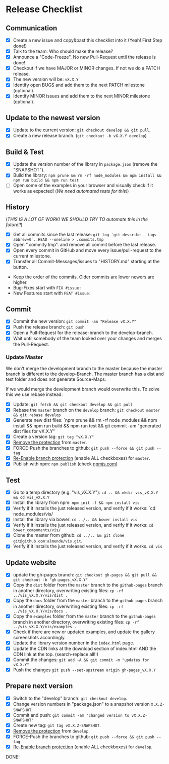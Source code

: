# Release Checklist

## Communication
- [x] Create a new issue and copy&past this checklist into it (Yeah! First Step done!)
- [x] Talk to the team: Who should make the release?
- [x] Announce a "Code-Freeze". No new Pull-Request until the release is done!
- [x] Checkout if we have MAJOR or MINOR changes. If not we do a PATCH release.
- [x] The new version will be: `vX.X.Y`
- [x] Identify open BUGS and add them to the next PATCH milestone (optional).
- [x] Identify MINOR issues and add them to the next MINOR milestone (optional).

## Update to the newest version
- [x] Update to the current version: `git checkout develop && git pull`.
- [x] Create a new release branch. (`git checkout -b vX.X.Y develop`)

## Build & Test
- [x] Update the version number of the library in `package.json` (remove the "SNAPSHOT").
- [x] Build the library: `npm prune && rm -rf node_modules && npm install && npm run build && npm run test`
- [ ] Open some of the examples in your browser and visually check if it works as expected! (*We need automated tests for this!*)

## History
(*THIS IS A LOT OF WORK! WE SHOULD TRY TO automate this in the future!!*)

- [x] Get all commits since the last release: ```git log `git describe --tags --abbrev=0`..HEAD --oneline > .commits.tmp```
- [x] Open ".commity.tmp". and remove all commit before the last release.
- [x] Open every commit in GitHub and move every issue/pull-request to the current milestone.
- [x] Transfer all Commit-Messages/issues to "HISTORY.md" starting at the button.
 - Keep the order of the commits. Older commits are lower newers are higher.
 - Bug-Fixes start with `FIX #issue:`
 - New Features start with `FEAT #issue:`

## Commit
- [x] Commit the new version: `git commit -am "Release vX.X.Y"`
- [x] Push the release branch: `git push`
- [x] Open a Pull-Request for the release-branch to the develop-branch.
- [x] Wait until somebody of the team looked over your changes and merges the Pull-Request.

### Update Master
We don't merge the development branch to the master because the master branch is different to the develop-Branch. The master branch has a dist and test folder and does not generate Source-Maps.

If we would merge the development branch would overwrite this. To solve this we use rebase instead:

- [x] Update: `git fetch && git checkout develop && git pull`
- [x] Rebase the `master` branch on the `develop` branch: `git checkout master && git rebase develop`
- [x] Generate new dist files: `npm prune && rm -rf node_modules && npm install && npm run build && npm run test && git commit -am "generated dist files for vX.X.Y"
- [x] Create a version tag: `git tag "vX.X.Y"`
- [x] [Remove the protection](https://github.com/almende/vis/settings/branches/master) from `master`.
- [x] FORCE-Push the branches to github: `git push --force && git push --tag`
- [x] [Re-Enable branch protection](https://github.com/almende/vis/settings/branches/master) (enable ALL checkboxes) for `master`.
- [x] Publish with npm: `npm publish` (check [npmjs.com](https://www.npmjs.com/package/vis))

## Test
- [x] Go to a temp directory (e.g. "vis_vX.X.Y"): `cd .. && mkdir vis_vX.X.Y && cd vis_vX.X.Y`
- [x] Install the library from npm: `npm init -f && npm install vis`
- [x] Verify if it installs the just released version, and verify if it works: `cd node_modules/vis/
- [x] Install the library via bower: `cd ../.. && bower install vis`
- [x] Verify if it installs the just released version, and verify if it works: `cd bower_components/vis/`
- [x] Clone the master from github: `cd ../.. && git clone git@github.com:almende/vis.git`.
- [x] Verify if it installs the just released version, and verify if it works. `cd vis`

## Update website
- [x] update the gh-pages branch: `git checkout gh-pages && git pull && git checkout -b "gh-pages_vX.X.Y"`
- [x] Copy the `dist` folder from the `master` branch to the `github-pages` branch in another directory, overwriting existing files: `cp -rf ../vis_vX.X.Y/vis/dist .`
- [x] Copy the `docs` folder from the `master` branch to the `github-pages` branch in another directory, overwriting existing files: `cp -rf ../vis_vX.X.Y/vis/docs .`
- [x] Copy the `examples` folder from the `master` branch to the `github-pages` branch in another directory, overwriting existing files: `cp -rf ../vis_vX.X.Y/vis/examples .`
- [x] Check if there are new or updated examples, and update the gallery screenshots accordingly.
- [x] Update the library version number in the `index.html` page.
- [x] Update the CDN links at the download section of index.html AND the CDN link at the top. (search-replace all!!)
- [x] Commit the changes: `git add -A && git commit -m "updates for vX.X.Y"`
- [x] Push the changes `git push --set-upstream origin gh-pages_vX.X.Y`

## Prepare next version
- [x] Switch to the "develop" branch: `git checkout develop`.
- [x] Change version numbers in "package.json" to a snapshot version `X.X.Z-SNAPSHOT`.
- [x] Commit and push: `git commit -am "changed version to vX.X.Z-SNAPSHOT"`
- [x] Create new tag: `git tag vX.X.Z-SNAPSHOT`.
- [x] [Remove the protection](https://github.com/almende/vis/settings/branches/develop) from `develop`.
- [x] FORCE-Push the branches to github: `git push --force && git push --tag`
- [x] [Re-Enable branch protection](https://github.com/almende/vis/settings/branches/develop) (enable ALL checkboxes) for `develop`.

DONE!
